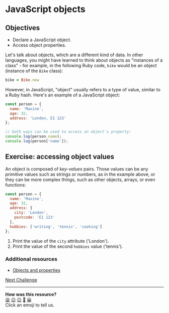 # JavaScript objects

## Objectives

 * Declare a JavaScript object.
 * Access object properties.

Let's talk about objects, which are a different kind of data. In other languages, you might have learned to think about objects as "instances of a class" - for example, in the following Ruby code, `bike` would be an object (instance of the `Bike` class):

```ruby
bike = Bike.new
```

However, in JavaScript, "object" usually refers to a type of value, similar to a Ruby hash. Here's an example of a JavaScript object:

```javascript
const person = {
  name: 'Maxine',
  age: 32,
  address: 'London, E1 123'
};

// both ways can be used to access an object's property:
console.log(person.name);
console.log(person['name']);

```

## Exercise: accessing object values

An object is composed of *key-values* pairs. Those values can be any primitive values such as strings or numbers, as in the example above, or they can be more complex things, such as other objects, arrays, or even functions:
```javascript
const person = {
  name: 'Maxine',
  age: 32,
  address: {
    city: 'London',
    postcode: 'E1 123'
  },
  hobbies: ['writing', 'tennis', 'cooking']
};
```

1. Print the value of the `city` attribute ('London').
2. Print the value of the second `hobbies` value ('tennis').

### Additional resources

 * [Objects and properties](https://developer.mozilla.org/en-US/docs/Web/JavaScript/Guide/Working_with_Objects#objects_and_properties)

[Next Challenge](16_arrays_and_objects.md)

<!-- BEGIN GENERATED SECTION DO NOT EDIT -->

---

**How was this resource?**  
[😫](https://airtable.com/shrUJ3t7KLMqVRFKR?prefill_Repository=makersacademy/javascript-fundamentals&prefill_File=contents/15_objects.md&prefill_Sentiment=😫) [😕](https://airtable.com/shrUJ3t7KLMqVRFKR?prefill_Repository=makersacademy/javascript-fundamentals&prefill_File=contents/15_objects.md&prefill_Sentiment=😕) [😐](https://airtable.com/shrUJ3t7KLMqVRFKR?prefill_Repository=makersacademy/javascript-fundamentals&prefill_File=contents/15_objects.md&prefill_Sentiment=😐) [🙂](https://airtable.com/shrUJ3t7KLMqVRFKR?prefill_Repository=makersacademy/javascript-fundamentals&prefill_File=contents/15_objects.md&prefill_Sentiment=🙂) [😀](https://airtable.com/shrUJ3t7KLMqVRFKR?prefill_Repository=makersacademy/javascript-fundamentals&prefill_File=contents/15_objects.md&prefill_Sentiment=😀)  
Click an emoji to tell us.

<!-- END GENERATED SECTION DO NOT EDIT -->
